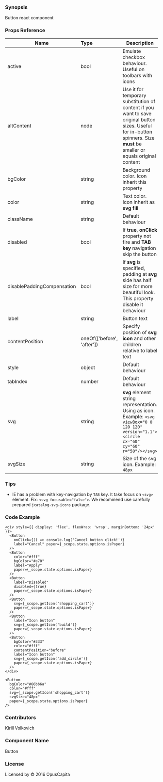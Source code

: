 ### Synopsis

Button react component

### Props Reference

| Name                          | Type                  | Description                                                |
| ------------------------------|:----------------------| -----------------------------------------------------------|
| active | bool | Emulate checkbox behaviour. Useful on toolbars with icons |
| altContent | node | Use it for temporary substitution of content if you want to save original button sizes. Useful for in-button spinners. Size **must** be smaller or equals original content |
| bgColor | string | Background color. Icon inherit this property |
| color | string | Text color. Icon inherit as **svg fill** |
| className | string | Default behaviour |
| disabled | bool | If **true**, **onClick** property not fire and **TAB key** navigation skip the button |
| disablePaddingCompensation | bool | If **svg** is specified, padding at **svg** side has half size for more beautiful look. This property disable it behaviour |
| label | string | Button text |
| contentPosition | oneOf(['before', 'after']) | Specify position of **svg icon** and other children relative to label text |
| style | object | Default behaviour |
| tabIndex | number | Default behaviour |
| svg | string | **svg** element string representation. Using as icon. Example: `<svg viewBox="0 0 120 120" version="1.1"><circle cx="60" cy="60" r="50"/></svg>` |
| svgSize | string | Size of the svg icon. Example: `48px` |

### Tips
* IE has a problem with key-navigation by `TAB` key. It take focus on `<svg>` element. Fix: `<svg focusable="false">`. We recommend use carefully prepared `jcatalog-svg-icons` package.

### Code Example

```
<div style={{ display: 'flex', flexWrap: 'wrap', marginBottom: '24px' }}>
  <Button 
    onClick={() => console.log('Cancel button click!')}
    label="Cancel" paper={_scope.state.options.isPaper}
  />
  <Button 
    color="#fff" 
    bgColor="#e70" 
    label="Apply" 
    paper={_scope.state.options.isPaper} 
  />
  <Button 
    label="Disabled"
    disabled={true}
    paper={_scope.state.options.isPaper}
  />
  <Button 
    svg={_scope.getIcon('shopping_cart')}
    paper={_scope.state.options.isPaper} 
  />
  <Button 
    label="Icon button"
    svg={_scope.getIcon('build')}
    paper={_scope.state.options.isPaper}
  />
  <Button
    bgColor="#333"
    color="#fff"
    contentPosition="before"
    label="Icon button"
    svg={_scope.getIcon('add_circle')}
    paper={_scope.state.options.isPaper}
  />
</div>

<Button
  bgColor="#66bb6a"
  color="#fff"
  svg={_scope.getIcon('shopping_cart')}
  svgSize="48px"
  paper={_scope.state.options.isPaper}
/>
```

### Contributors
Kirill Volkovich

### Component Name

Button

### License

Licensed by © 2016 OpusCapita

